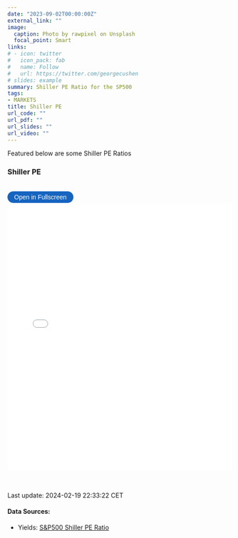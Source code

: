 ```yaml
---
date: "2023-09-02T00:00:00Z"
external_link: ""
image: 
  caption: Photo by rawpixel on Unsplash
  focal_point: Smart
links:
# - icon: twitter
#   icon_pack: fab
#   name: Follow
#   url: https://twitter.com/georgecushen
# slides: example
summary: Shiller PE Ratio for the SP500
tags:
- MARKETS
title: Shiller PE
url_code: ""
url_pdf: ""
url_slides: ""
url_video: ""
---
```


<!-- {{< load-plotly >}} -->
<!-- Load Plotly JavaScript library -->
<script src="https://cdn.plot.ly/plotly-latest.min.js"></script>
<!-- Add the toggle fullscreen function -->
<script>
    function toggleFullscreen(iframeId) {
        let iframe = document.getElementById(iframeId);
        if (iframe.requestFullscreen) {
            iframe.requestFullscreen();
        } else if (iframe.mozRequestFullScreen) { /* Firefox */
            iframe.mozRequestFullScreen();
        } else if (iframe.webkitRequestFullscreen) { /* Chrome, Safari & Opera */
            iframe.webkitRequestFullscreen();
        } else if (iframe.msRequestFullscreen) { /* IE/Edge */
            iframe.msRequestFullscreen();
        }
    }
</script>

Featured below are some Shiller PE Ratios

### Shiller PE

<br>

<button onclick="toggleFullscreen(&#39;iframe1&#39;)" style="font-size: 14px; padding: 5px 15px; border: none; border-radius: 20px; background-color: #1664c0; color: white; cursor: pointer; transition: background-color 0.3s;" onmouseover="this.style.backgroundColor=&#39;#0056b3&#39;" onmouseout="this.style.backgroundColor=&#39;#007BFF&#39;">
Open in Fullscreen
</button>
<iframe id="iframe1" src="ShillerPE1.html" width="100%" height="600px" frameborder="0">
</iframe>

<br> <br> Last update: 2024-02-19 22:33:22 CET

#### Data Sources:

- Yields: [S&P500 Shiller PE
  Ratio](https://data.nasdaq.com/data//MULTPL/SHILLER_PE_RATIO_MONTH-Shiller-PE-Ratio-by-Month)
